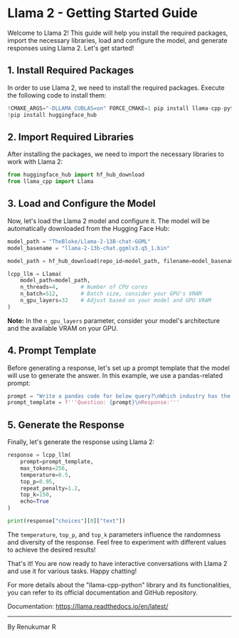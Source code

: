 # Llama 2 - Getting Started Guide

Welcome to Llama 2! This guide will help you install the required packages, import the necessary libraries, load and configure the model, and generate responses using Llama 2. Let's get started!

## 1. Install Required Packages

In order to use Llama 2, we need to install the required packages. Execute the following code to install them:

```python
!CMAKE_ARGS="-DLLAMA_CUBLAS=on" FORCE_CMAKE=1 pip install llama-cpp-python --force-reinstall --upgrade --no-cache-dir --verbose
!pip install huggingface_hub
```

## 2. Import Required Libraries

After installing the packages, we need to import the necessary libraries to work with Llama 2:

```python
from huggingface_hub import hf_hub_download
from llama_cpp import Llama
```

## 3. Load and Configure the Model

Now, let's load the Llama 2 model and configure it. The model will be automatically downloaded from the Hugging Face Hub:

```python
model_path = "TheBloke/Llama-2-13B-chat-GGML"
model_basename = "llama-2-13b-chat.ggmlv3.q5_1.bin"

model_path = hf_hub_download(repo_id=model_path, filename=model_basename)

lcpp_llm = Llama(
    model_path=model_path,
    n_threads=4,       # Number of CPU cores
    n_batch=512,       # Batch size, consider your GPU's VRAM
    n_gpu_layers=32    # Adjust based on your model and GPU VRAM
)
```

**Note:** In the `n_gpu_layers` parameter, consider your model's architecture and the available VRAM on your GPU.

## 4. Prompt Template

Before generating a response, let's set up a prompt template that the model will use to generate the answer. In this example, we use a pandas-related prompt:

```python
prompt = "Write a pandas code for below query?\nWhich industry has the highest average number of employees per company?"
prompt_template = f'''Question: {prompt}\nResponse:'''
```

## 5. Generate the Response

Finally, let's generate the response using Llama 2:

```python
response = lcpp_llm(
    prompt=prompt_template,
    max_tokens=256,
    temperature=0.5,
    top_p=0.95,
    repeat_penalty=1.2,
    top_k=150,
    echo=True
)

print(response["choices"][0]["text"])
```

The `temperature`, `top_p`, and `top_k` parameters influence the randomness and diversity of the response. Feel free to experiment with different values to achieve the desired results!

That's it! You are now ready to have interactive conversations with Llama 2 and use it for various tasks. Happy chatting!

For more details about the "llama-cpp-python" library and its functionalities, you can refer to its official documentation and GitHub repository.

Documentation: https://llama.readthedocs.io/en/latest/

---

By Renukumar R